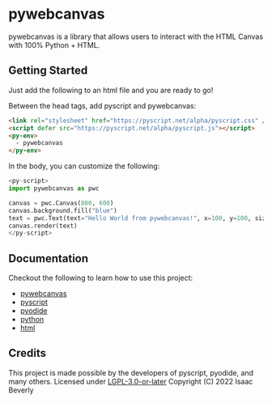# pywebcanvas
pywebcanvas is a library that allows users to interact with the HTML Canvas with 100% Python + HTML.

## Getting Started
Just add the following to an html file and you are ready to go!

Between the head tags, add pyscript and pywebcanvas:
```html
<link rel="stylesheet" href="https://pyscript.net/alpha/pyscript.css" />                                                         
<script defer src="https://pyscript.net/alpha/pyscript.js"></script>
<py-env>
  - pywebcanvas
</py-env>
```

In the body, you can customize the following:
```python
<py-script>
import pywebcanvas as pwc                                                                                                            

canvas = pwc.Canvas(800, 600)                                                                                                        
canvas.background.fill("blue")                                                                                                       
text = pwc.Text(text="Hello World from pywebcanvas!", x=100, y=100, size=25, color="yellow")                                         
canvas.render(text)
</py-script>
```

## Documentation
Checkout the following to learn how to use this project:
- [pywebcanvas](https://gitlab.com/imbev/pywebcanvas/docs)
- [pyscript](https://github.com/pyscript/pyscript)
- [pyodide](https://readthedocs.org/projects/pyodide/downloads/pdf/latest/)
- [python](https://docs.python.org/3/)
- [html](https://developer.mozilla.org/en-US/docs/Web/HTML)

## Credits
This project is made possible by the developers of pyscript, pyodide, and many others.
Licensed under [LGPL-3.0-or-later](https://gitlab.com/imbev/pywebcanvas/-/blob/master/LICENSE.md)
Copyright (C) 2022 Isaac Beverly
